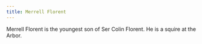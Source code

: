 ```yaml
---
title: Merrell Florent
---
```


Merrell Florent is the youngest son of Ser Colin Florent. He is a squire at the Arbor.


